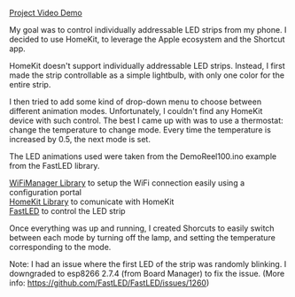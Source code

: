 [Project Video Demo](https://youtu.be/LauEOlCBuvg)

My goal was to control individually addressable LED strips from my phone.
I decided to use HomeKit, to leverage the Apple ecosystem and the Shortcut app.

HomeKit doesn't support individually addressable LED strips.
Instead, I first made the strip controllable as a simple lightbulb, with only one color for the entire strip.

I then tried to add some kind of drop-down menu to choose between different animation modes.
Unfortunately, I couldn't find any HomeKit device with such control. 
The best I came up with was to use a thermostat: change the temperature to change mode.
Every time the temperature is increased by 0.5, the next mode is set.

The LED animations used were taken from the DemoReel100.ino example from the FastLED library.

[WiFiManager Library](https://github.com/tzapu/WiFiManager) to setup the WiFi connection easily using a configuration portal</br>
[HomeKit Library](https://github.com/Mixiaoxiao/Arduino-HomeKit-ESP8266) to comunicate with HomeKit</br>
[FastLED](https://fastled.io) to control the LED strip</br>

Once everything was up and running, I created Shorcuts to easily switch between each mode by
turning off the lamp, and setting the temperature corresponding to the mode.

Note: I had an issue where the first LED of the strip was randomly blinking. 
I downgraded to esp8266 2.7.4 (from Board Manager) to fix the issue.
(More info: https://github.com/FastLED/FastLED/issues/1260)
